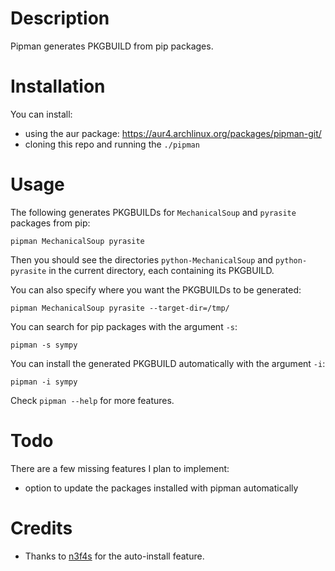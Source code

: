 # Description
Pipman generates PKGBUILD from pip packages.

# Installation
You can install:
- using the aur package: https://aur4.archlinux.org/packages/pipman-git/
- cloning this repo and running the `./pipman`

# Usage
The following generates PKGBUILDs for `MechanicalSoup` and `pyrasite` packages from pip:
```
pipman MechanicalSoup pyrasite
```
Then you should see the directories `python-MechanicalSoup` and `python-pyrasite` in the current directory, each containing its PKGBUILD.

You can also specify where you want the PKGBUILDs to be generated:
```
pipman MechanicalSoup pyrasite --target-dir=/tmp/
```

You can search for pip packages with the argument `-s`:
```
pipman -s sympy
```

You can install the generated PKGBUILD automatically with the argument `-i`:
```
pipman -i sympy
```

Check `pipman --help` for more features.

# Todo
There are a few missing features I plan to implement:
- option to update the packages installed with pipman automatically

# Credits
- Thanks to [n3f4s](https://github.com/n3f4s) for the auto-install feature.
